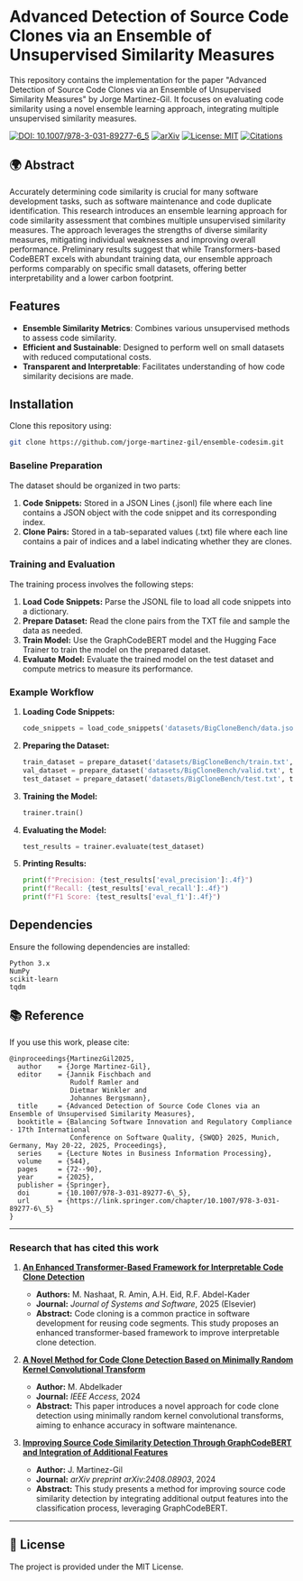 # Advanced Detection of Source Code Clones via an Ensemble of Unsupervised Similarity Measures

This repository contains the implementation for the paper "Advanced Detection of Source Code Clones via an Ensemble of Unsupervised Similarity Measures" by Jorge Martinez-Gil. It focuses on evaluating code similarity using a novel ensemble learning approach, integrating multiple unsupervised similarity measures.

[![DOI: 10.1007/978-3-031-89277-6_5](https://img.shields.io/badge/DOI-10.1007%2F978--3--031--89277--6__5-red.svg)](https://doi.org/10.1007/978-3-031-89277-6_5)
[![arXiv](https://img.shields.io/badge/arXiv-2405.02095-2ebc4f.svg)](https://arxiv.org/abs/2405.02095)
[![License: MIT](https://img.shields.io/badge/License-MIT-yellow.svg)](https://opensource.org/licenses/MIT) 
[![Citations](https://img.shields.io/badge/citations-4-blue)](https://scholar.google.com/citations?view_op=view_citation&hl=en&citation_for_view=X1pRUYcAAAAJ:DTjSuSUbmXsC)

## 🌍 Abstract

Accurately determining code similarity is crucial for many software development tasks, such as software maintenance and code duplicate identification. This research introduces an ensemble learning approach for code similarity assessment that combines multiple unsupervised similarity measures. The approach leverages the strengths of diverse similarity measures, mitigating individual weaknesses and improving overall performance. Preliminary results suggest that while Transformers-based CodeBERT excels with abundant training data, our ensemble approach performs comparably on specific small datasets, offering better interpretability and a lower carbon footprint.

## Features

- **Ensemble Similarity Metrics**: Combines various unsupervised methods to assess code similarity.
- **Efficient and Sustainable**: Designed to perform well on small datasets with reduced computational costs.
- **Transparent and Interpretable**: Facilitates understanding of how code similarity decisions are made.

## Installation

Clone this repository using:

```bash
git clone https://github.com/jorge-martinez-gil/ensemble-codesim.git
```

### Baseline Preparation

The dataset should be organized in two parts:
1. **Code Snippets:** Stored in a JSON Lines (.jsonl) file where each line contains a JSON object with the code snippet and its corresponding index.
2. **Clone Pairs:** Stored in a tab-separated values (.txt) file where each line contains a pair of indices and a label indicating whether they are clones.

### Training and Evaluation

The training process involves the following steps:
1. **Load Code Snippets:** Parse the JSONL file to load all code snippets into a dictionary.
2. **Prepare Dataset:** Read the clone pairs from the TXT file and sample the data as needed.
3. **Train Model:** Use the GraphCodeBERT model and the Hugging Face Trainer to train the model on the prepared dataset.
4. **Evaluate Model:** Evaluate the trained model on the test dataset and compute metrics to measure its performance.

### Example Workflow

1. **Loading Code Snippets:**
   ```python
   code_snippets = load_code_snippets('datasets/BigCloneBench/data.jsonl')
   ```

2. **Preparing the Dataset:**
   ```python
   train_dataset = prepare_dataset('datasets/BigCloneBench/train.txt', tokenizer, code_snippets)
   val_dataset = prepare_dataset('datasets/BigCloneBench/valid.txt', tokenizer, code_snippets)
   test_dataset = prepare_dataset('datasets/BigCloneBench/test.txt', tokenizer, code_snippets)
   ```

3. **Training the Model:**
   ```python
   trainer.train()
   ```

4. **Evaluating the Model:**
   ```python
   test_results = trainer.evaluate(test_dataset)
   ```

5. **Printing Results:**
   ```python
   print(f"Precision: {test_results['eval_precision']:.4f}")
   print(f"Recall: {test_results['eval_recall']:.4f}")
   print(f"F1 Score: {test_results['eval_f1']:.4f}")
   ```

## Dependencies
Ensure the following dependencies are installed:

```
Python 3.x
NumPy
scikit-learn
tqdm
```

## 📚 Reference

If you use this work, please cite:

```
@inproceedings{MartinezGil2025,
  author    = {Jorge Martinez-Gil},
  editor    = {Jannik Fischbach and
               Rudolf Ramler and
               Dietmar Winkler and
               Johannes Bergsmann},
  title     = {Advanced Detection of Source Code Clones via an Ensemble of Unsupervised Similarity Measures},
  booktitle = {Balancing Software Innovation and Regulatory Compliance - 17th International
               Conference on Software Quality, {SWQD} 2025, Munich, Germany, May 20-22, 2025, Proceedings},
  series    = {Lecture Notes in Business Information Processing},
  volume    = {544},
  pages     = {72--90},
  year      = {2025},
  publisher = {Springer},
  doi       = {10.1007/978-3-031-89277-6\_5},
  url       = {https://link.springer.com/chapter/10.1007/978-3-031-89277-6\_5}
}
```
---
### Research that has cited this work

1. **[An Enhanced Transformer-Based Framework for Interpretable Code Clone Detection](https://www.sciencedirect.com/science/article/pii/S0164121225000159)**
   - **Authors:** M. Nashaat, R. Amin, A.H. Eid, R.F. Abdel-Kader
   - **Journal:** *Journal of Systems and Software*, 2025 (Elsevier)
   - **Abstract:** Code cloning is a common practice in software development for reusing code segments. This study proposes an enhanced transformer-based framework to improve interpretable clone detection.

2. **[A Novel Method for Code Clone Detection Based on Minimally Random Kernel Convolutional Transform](https://ieeexplore.ieee.org/abstract/document/10731684/)**
   - **Author:** M. Abdelkader
   - **Journal:** *IEEE Access*, 2024
   - **Abstract:** This paper introduces a novel approach for code clone detection using minimally random kernel convolutional transforms, aiming to enhance accuracy in software maintenance.

3. **[Improving Source Code Similarity Detection Through GraphCodeBERT and Integration of Additional Features](https://arxiv.org/abs/2408.08903)**
   - **Author:** J. Martinez-Gil
   - **Journal:** *arXiv preprint arXiv:2408.08903*, 2024
   - **Abstract:** This study presents a method for improving source code similarity detection by integrating additional output features into the classification process, leveraging GraphCodeBERT.
---
## 📄 License

The project is provided under the MIT License. 
